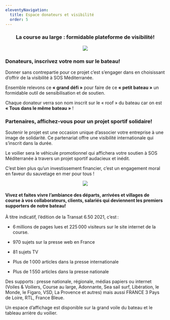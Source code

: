 ```yaml
---
eleventyNavigation:
  title: Espace donateurs et visibilité
  order: 5
---
```

<h3 style="text-align: center">La course au large : formidable plateforme de visibilité!</h3><p style="text-align: center"><img src="/images/mini_logo_sos_OK.png"></p>

### Donateurs, inscrivez votre nom sur le bateau!

Donner sans contrepartie pour ce projet c’est s’engager dans en choisissant d’offrir de la visibilité à SOS Méditerranée.

Ensemble relevons ce **« grand défi »** pour faire de ce **« petit bateau »** un formidable outil de sensibilisation et de soutien.

Chaque donateur verra son nom inscrit sur le « roof » du bateau car on est **« Tous dans le même bateau »** !

### Partenaires, affichez-vous pour un projet sportif solidaire!

Soutenir le projet est une occasion unique d’associer votre entreprise à une image de solidarité. Ce partenariat offre une visibilité internationale qui s’inscrit dans la durée.

Le voilier sera le véhicule promotionnel qui affichera votre soutien à SOS Méditerranée à travers un projet sportif audacieux et inédit.

C’est bien plus qu’un investissement financier, c’est un engagement moral en faveur du sauvetage en mer pour tous !

<p style="text-align: center"><img src="/images/village.jpg"></p>

#### Vivez et faites vivre l’ambiance des départs, arrivées et villages de course à vos collaborateurs, clients, salariés qui deviennent les premiers supporters de notre bateau!

À titre indicatif, l’édition de la Transat 6.50 2021, c’est :

*   6 millions de pages lues et 225 000 visiteurs sur le site internet de la course.
    
*   970 sujets sur la presse web en France
    
*   81 sujets TV
    
*   Plus de 1 000 articles dans la presse internationale
    
*   Plus de 1 550 articles dans la presse nationale
    

Des supports : presse nationale, régionale, médias papiers ou internet (Voiles & Voiliers, Course au large, Adonnante, Sea sail surf, Libération, le Monde, le Figaro, VSD, La Provence et autres) mais aussi FRANCE 3 Pays de Loire, RTL, France Bleue.

Un espace d’affichage est disponible sur la grand voile du bateau et le tableau arrière du voilier.